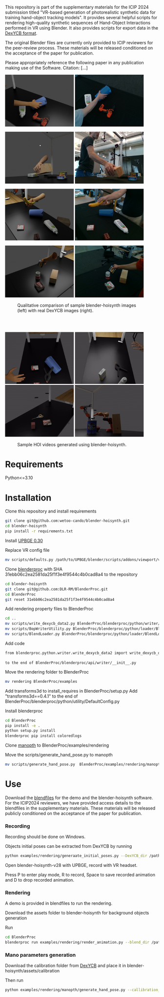 This repository is part of the supplementary materials for the ICIP 2024 submission titled "VR-based generation of photorealistic synthetic data for training hand-object tracking models". It provides several helpful scripts for rendering high-quality synthetic sequences of Hand-Object Interactions performed in VR using Blender. It also provides scripts for export data in the [DexYCB format](https://dex-ycb.github.io/).

The original Blender files are currently only provided to ICIP reviewers for the peer-review process. These materials will be released conditioned on the acceptance of the paper for publication. 

Please appropriately reference the following paper in any publication making use of the Software.
Citation: [...]


<img src="./videos_and_figures/hoi_subject1_145915_841412060263_000053.jpg" width="225" /> <img src="./videos_and_figures/real_subject1_145915_841412060263_000046.jpg" width="225" />

<img src="./videos_and_figures/hoi_subject2_154450_836212060125_000051.jpg" width="225" /> <img src="./videos_and_figures/real_subject2_154450_836212060125_000035.jpg" width="225" />

<img src="./videos_and_figures/hoi_subject3_141935_932122061900_000055.jpg" width="225" /> <img src="./videos_and_figures/real_subject3_141935_932122061900_000055.jpg" width="225" />

<img src="./videos_and_figures/hoi_subject10_112447_840412060917_000041.jpg" width="225" /> <img src="./videos_and_figures/real_subject10_112447_840412060917_000041.jpg" width="225" />
<figure>
<figcaption>Qualitative comparison of sample blender-hoisynth images (left) with real DexYCB images (right). </figcaption>
</figure>

<br><br>


<img src="./videos_and_figures/hoi_subject1_153148_932122060857.gif" width="225" alt="Your GIF Description" />
<img src="./videos_and_figures/hoi_subject2_145951_932122060861.gif" width="225" alt="Your GIF Description" />
<img src="./videos_and_figures/hoi_subject3_145150_932122062010.gif" width="225" alt="Your GIF Description" />
<img src="./videos_and_figures/hoi_subject10_110947_839512060362.gif" width="225" alt="Your GIF Description" />
<figure>
<figcaption>Sample HOI videos generated using blender-hoisynth. </figcaption>
</figure>


# Requirements
Python<=3.10

# Installation
Clone this repository and install requirements
```bash
git clone git@github.com:wetoo-cando/blender-hoisynth.git
cd blender-hoisynth
pip install -r requirements.txt
```

Install [UPBGE 0.30](https://github.com/UPBGE/upbge/releases)

Replace VR config file
```bash
mv scripts/defaults.py /path/to/UPBGE/blender/scripts/addons/viewport/vr_preview/configs/defaults.py
```

Clone [blenderproc](https://github.com/DLR-RM/BlenderProc) with SHA 31ebb06c2ea2581da25f1f3e4f9544c4b0cad8a4 to the repository

```bash
cd blender-hoisynth
git clone git@github.com:DLR-RM/BlenderProc.git
cd BlenderProc
git reset 31ebb06c2ea2581da25f1f3e4f9544c4b0cad8a4
```

Add rendering property files to BlenderProc
```bash
cd ..
mv scripts/write_dexycb_data2.py BlenderProc/blenderproc/python/writer/write_dexycb_data2.py
mv scripts/BopWriterUtility.py BlenderProc/blenderproc/python/loader/BlendLoader.py
mv scripts/BlendLoader.py BlenderProc/blenderproc/python/loader/BlendLoader.py
```

Add code
```bash
from blenderproc.python.writer.write_dexycb_data2 import write_dexycb_data2
``` 
`to the end of BlenderProc/blenderproc/api/writer/__init__.py`

Move the rendering folder to BlenderProc
```bash
mv rendering BlenderProc/examples
```
Add transforms3d to install_requires in BlenderProc/setup.py
Add "transforms3d==0.4.1" to the end of BlenderProc/blenderproc/python/utility/DefaultConfig.py

Install blenderproc
```bash
cd BlenderProc
pip install -e .
python setup.py install
blenderproc pip install coloredlogs
```

Clone [manopth](https://github.com/hassony2/manopth) to BlenderProc/examples/rendering

Move the scripts/generate_hand_pose.py to manopth
```bash
mv scripts/generate_hand_pose.py  BlenderProc/examples/rendering/manopth
```
# Use
Download the [blendfiles]() for the demo and the blender-hoisynth software. For the ICIP2024 reviewers, we have provided access details to the blendfiles in the supplementary materials. These materials will be released publicly conditioned on the acceptance of the paper for publication.

### Recording
Recording should be done on Windows.

Objects initial poses can be extracted from DexYCB by running
```bash 
python examples/rendering/generaate_initial_poses.py --DexYCB_dir /path/to/DexYCB --output_dir /path/to/output/dir
```

Open blender-hoisynth-v28 with UPBGE, record with VR headset.

Press P to enter play mode, R to record, Space to save recorded animation and D to drop recorded animation.

### Rendering
A demo is provided in blendfiles to run the rendering.

Download the assets folder to blender-hoisynth for background objects generation

Run
```bash
cd BlenderProc
blenderproc run examples/rendering/render_animation.py --blend_dir /path/to/blend/files --assets_dir /path/to/assets/folder --pose_dir /path/to/object/initial/position/folder --output_folder /path/to/output/folder --Subject_id your subject id --hand_armature hand armature name
```

### Mano parameters generation
Download the calibration folder from [DexYCB](https://dex-ycb.github.io/) and place it in blender-hoisynth/assets/calibration

Then run
```bash
python examples/rendering/manopth/generate_hand_pose.py --callibration_dir /path/to/calibration/folder -pose_dir /path/to/object/initial/position/folder --output_dir /path/to/render/results --mano_dir /mano/shape/parameter/folder/name --Subject_id your subject id
```